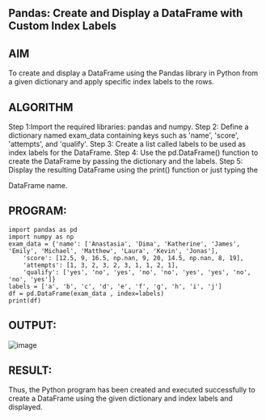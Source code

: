 ## Pandas: Create and Display a DataFrame with Custom Index Labels
## AIM
To create and display a DataFrame using the Pandas library in Python from a given dictionary and apply specific index labels to the rows.
## ALGORITHM

Step 1:Import the required libraries: pandas and numpy.
Step 2: Define a dictionary named exam_data containing keys such as 'name', 'score', 'attempts', and 'qualify'.
Step 3: Create a list called labels to be used as index labels for the DataFrame.
Step 4: Use the pd.DataFrame() function to create the DataFrame by passing the dictionary and the labels.
Step 5: Display the resulting DataFrame using the print() function or just typing the 

DataFrame name.
## PROGRAM:

```
import pandas as pd
import numpy as np
exam_data = {'name': ['Anastasia', 'Dima', 'Katherine', 'James', 'Emily', 'Michael', 'Matthew', 'Laura', 'Kevin', 'Jonas'],
    'score': [12.5, 9, 16.5, np.nan, 9, 20, 14.5, np.nan, 8, 19],
    'attempts': [1, 3, 2, 3, 2, 3, 1, 1, 2, 1],
    'qualify': ['yes', 'no', 'yes', 'no', 'no', 'yes', 'yes', 'no', 'no', 'yes']}
labels = ['a', 'b', 'c', 'd', 'e', 'f', 'g', 'h', 'i', 'j']
df = pd.DataFrame(exam_data , index=labels)
print(df)
```

## OUTPUT:
 
![image](https://github.com/user-attachments/assets/20282400-9894-41ab-98ef-96ccfabaacb8)


## RESULT:
Thus, the Python program has been created and executed successfully to create a DataFrame using the given dictionary and index labels and displayed.

